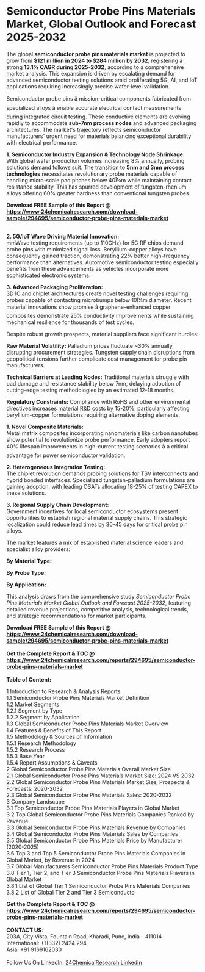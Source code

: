 <h1>Semiconductor Probe Pins Materials Market, Global Outlook and Forecast 2025-2032</h1><p>The global <strong>semiconductor probe pins materials market</strong> is projected to grow from <strong>$121 million in 2024 to $284 million by 2032</strong>, registering a strong <strong>13.1% CAGR during 2025-2032</strong>, according to a comprehensive market analysis. This expansion is driven by escalating demand for advanced semiconductor testing solutions amid proliferating 5G, AI, and IoT applications requiring increasingly precise wafer-level validation.</p><p>Semiconductor probe pins â mission-critical components fabricated from specialized alloys â enable accurate electrical contact measurements during integrated circuit testing. These conductive elements are evolving rapidly to accommodate <strong>sub-7nm process nodes</strong> and advanced packaging architectures. The market's trajectory reflects semiconductor manufacturers' urgent need for materials balancing exceptional durability with electrical performance.</p><p><strong>1. Semiconductor Industry Expansion &amp; Technology Node Shrinkage:</strong><br>
With global wafer production volumes increasing 8% annually, probing solutions demand follows suit. The transition to <strong>5nm and 3nm process technologies</strong> necessitates revolutionary probe materials capable of handling micro-scale pad pitches below 40Î¼m while maintaining contact resistance stability. This has spurred development of tungsten-rhenium alloys offering 60% greater hardness than conventional tungsten probes.</p><div><b>Download FREE Sample of this Report @ 
            <a href="https://www.24chemicalresearch.com/download-sample/294695/semiconductor-probe-pins-materials-market">
            https://www.24chemicalresearch.com/download-sample/294695/semiconductor-probe-pins-materials-market</a></b></div><br><p><strong>2. 5G/IoT Wave Driving Material Innovation:</strong><br>
mmWave testing requirements (up to 110GHz) for 5G RF chips demand probe pins with minimized signal loss. Beryllium-copper alloys have consequently gained traction, demonstrating 22% better high-frequency performance than alternatives. Automotive semiconductor testing especially benefits from these advancements as vehicles incorporate more sophisticated electronic systems.</p><p><strong>3. Advanced Packaging Proliferation:</strong><br>
3D IC and chiplet architectures create novel testing challenges requiring probes capable of contacting microbumps below 10Î¼m diameter. Recent material innovations show promise â graphene-enhanced copper composites demonstrate 25% conductivity improvements while sustaining mechanical resilience for thousands of test cycles.</p><p>Despite robust growth prospects, material suppliers face significant hurdles:</p><p><strong>Raw Material Volatility:</strong> Palladium prices fluctuate ~30% annually, disrupting procurement strategies. Tungsten supply chain disruptions from geopolitical tensions further complicate cost management for probe pin manufacturers.</p><p><strong>Technical Barriers at Leading Nodes:</strong> Traditional materials struggle with pad damage and resistance stability below 7nm, delaying adoption of cutting-edge testing methodologies by an estimated 12-18 months.</p><p><strong>Regulatory Constraints:</strong> Compliance with RoHS and other environmental directives increases material R&amp;D costs by 15-20%, particularly affecting beryllium-copper formulations requiring alternative doping elements.</p><p><strong>1. Novel Composite Materials:</strong><br>
Metal matrix composites incorporating nanomaterials like carbon nanotubes show potential to revolutionize probe performance. Early adopters report 40% lifespan improvements in high-current testing scenarios â a critical advantage for power semiconductor validation.</p><p><strong>2. Heterogeneous Integration Testing:</strong><br>
The chiplet revolution demands probing solutions for TSV interconnects and hybrid bonded interfaces. Specialized tungsten-palladium formulations are gaining adoption, with leading OSATs allocating 18-25% of testing CAPEX to these solutions.</p><p><strong>3. Regional Supply Chain Development:</strong><br>
Government incentives for local semiconductor ecosystems present opportunities to establish regional material supply chains. This strategic localization could reduce lead times by 30-45 days for critical probe pin alloys.</p><p>The market features a mix of established material science leaders and specialist alloy providers:</p><p><strong>By Material Type:</strong></p><p><strong>By Probe Type:</strong></p><p><strong>By Application:</strong></p><p>This analysis draws from the comprehensive study <em>Semiconductor Probe Pins Materials Market Global Outlook and Forecast 2025-2032</em>, featuring detailed revenue projections, competitive analysis, technological trends, and strategic recommendations for market participants.</p><div><b>Download FREE Sample of this Report @ 
            <a href="https://www.24chemicalresearch.com/download-sample/294695/semiconductor-probe-pins-materials-market">
            https://www.24chemicalresearch.com/download-sample/294695/semiconductor-probe-pins-materials-market</a></b></div><br><div><b>Get the Complete Report & TOC @ 
            <a href="https://www.24chemicalresearch.com/reports/294695/semiconductor-probe-pins-materials-market">
            https://www.24chemicalresearch.com/reports/294695/semiconductor-probe-pins-materials-market</a></b></div><br>
            <b>Table of Content:</b><p>1 Introduction to Research & Analysis Reports<br />
 1.1 Semiconductor Probe Pins Materials Market Definition<br />
 1.2 Market Segments<br />
 1.2.1 Segment by Type<br />
 1.2.2 Segment by Application<br />
 1.3 Global Semiconductor Probe Pins Materials Market Overview<br />
 1.4 Features & Benefits of This Report<br />
 1.5 Methodology & Sources of Information<br />
 1.5.1 Research Methodology<br />
 1.5.2 Research Process<br />
 1.5.3 Base Year<br />
 1.5.4 Report Assumptions & Caveats<br />
2 Global Semiconductor Probe Pins Materials Overall Market Size<br />
 2.1 Global Semiconductor Probe Pins Materials Market Size: 2024 VS 2032<br />
 2.2 Global Semiconductor Probe Pins Materials Market Size, Prospects & Forecasts: 2020-2032<br />
 2.3 Global Semiconductor Probe Pins Materials Sales: 2020-2032<br />
3 Company Landscape<br />
 3.1 Top Semiconductor Probe Pins Materials Players in Global Market<br />
 3.2 Top Global Semiconductor Probe Pins Materials Companies Ranked by Revenue<br />
 3.3 Global Semiconductor Probe Pins Materials Revenue by Companies<br />
 3.4 Global Semiconductor Probe Pins Materials Sales by Companies<br />
 3.5 Global Semiconductor Probe Pins Materials Price by Manufacturer (2020-2025)<br />
 3.6 Top 3 and Top 5 Semiconductor Probe Pins Materials Companies in Global Market, by Revenue in 2024<br />
 3.7 Global Manufacturers Semiconductor Probe Pins Materials Product Type<br />
 3.8 Tier 1, Tier 2, and Tier 3 Semiconductor Probe Pins Materials Players in Global Market<br />
 3.8.1 List of Global Tier 1 Semiconductor Probe Pins Materials Companies<br />
 3.8.2 List of Global Tier 2 and Tier 3 Semiconducto</p><div><b>Get the Complete Report & TOC @ 
            <a href="https://www.24chemicalresearch.com/reports/294695/semiconductor-probe-pins-materials-market">
            https://www.24chemicalresearch.com/reports/294695/semiconductor-probe-pins-materials-market</a></b></div><br><b>CONTACT US:</b><br>
            203A, City Vista, Fountain Road, Kharadi, Pune, India - 411014<br>
            International: +1(332) 2424 294<br>
            Asia: +91 9169162030 <br><br>
            Follow Us On LinkedIn: <a href="https://www.linkedin.com/company/24chemicalresearch/">24ChemicalResearch LinkedIn</a>